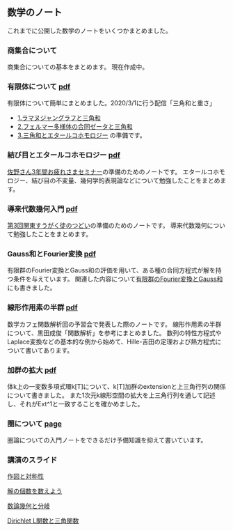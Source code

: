 ## 数学のノート

これまでに公開した数学のノートをいくつかまとめました。

### 商集合について

商集合についての基本をまとめます。
現在作成中。

### 有限体について [pdf](finite_field.pdf)
有限体について簡単にまとめました。2020/3/1に行う配信「三角和と重さ」
- [1.ラマヌジャングラフと三角和](https://youtu.be/bWdmCSTYEFo)
- [2.フェルマー多様体の合同ゼータと三角和](https://youtu.be/4nFk2tY5dME)
- [3.三角和とエタールコホモロジー](https://youtu.be/IjwkXosdFLI)
の準備です。

### 結び目とエタールコホモロジー [pdf](https://github.com/unaoya/math_pdf/blob/master/knot_and_etale_cohomology.pdf)
[佐野さん3年間お疲れさまセミナー](https://connpass.com/event/114523/)の準備のためのノートです。
エタールコホモロジー、結び目の不変量、幾何学的表現論などについて勉強したことをまとめます。

### 導来代数幾何入門 [pdf](https://github.com/unaoya/math_pdf/blob/master/introDGA.pdf)
[第3回関東すうがく徒のつどい](https://sites.google.com/view/kantotsudoi/ホーム?authuser=0)の準備のためのノートです。
導来代数幾何について勉強したことをまとめます。

### Gauss和とFourier変換 [pdf](gaussfourier.pdf)
有限群のFourier変換とGauss和の評価を用いて、ある種の合同方程式が解を持つ条件を与えています。
関連した内容について[有限群のFourier変換とGauss和](http://unaoya-pi.hatenablog.com/entry/gauss)にも書きました。

### 線形作用素の半群 [pdf](semigroup.pdf)
数学カフェ関数解析回の予習会で発表した際のノートです。
線形作用素の半群について、黒田成俊「関数解析」を参考にまとめました。
数列の特性方程式やLaplace変換などの基本的な例から始めて、Hille-吉田の定理および熱方程式について書いてあります。

### 加群の拡大 [pdf](extension.pdf)
体k上の一変数多項式環k\[T]について、k\[T]加群のextensionと上三角行列の関係について書きました。
また1次元k線形空間の拡大を上三角行列を通して記述し、それがExt^1と一致することを確かめました。

### 圏について [page](category.md)
圏論についての入門ノートをできるだけ予備知識を抑えて書いています。


### 講演のスライド
[作図と対称性](https://www.slideshare.net/NaoyaUmezaki/ss-80588003)

[解の個数を数えよう](https://speakerdeck.com/unaoya/jie-falsege-shu-woshu-eyou)

[数論幾何と分岐](https://speakerdeck.com/unaoya/shu-lun-ji-he-tofen-qi)

[Dirichlet L関数と三角関数](https://speakerdeck.com/unaoya/deirikurelguan-shu-tosan-jiao-guan-shu)
